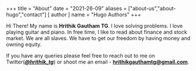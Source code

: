 +++
title = "About"
date = "2021-26-09"
aliases = ["about-us","about-hugo","contact"]
[ author ]
  name = "Hugo Authors"
+++

Hi There! My name is **Hrithik Gautham TG**. I love solving problems. I love playing guitar and piano. In free time, I like to read about finance and stock market. We are all slaves. We have to get our freedom by having money and owning equity.


If you have any queries please feel free to reach out to me on Twitter(***[@hrithik_tg](https://twitter.com/hrithik_tg)***) or shoot me an email - **hrithikgauthamtg@gmail.com**.
